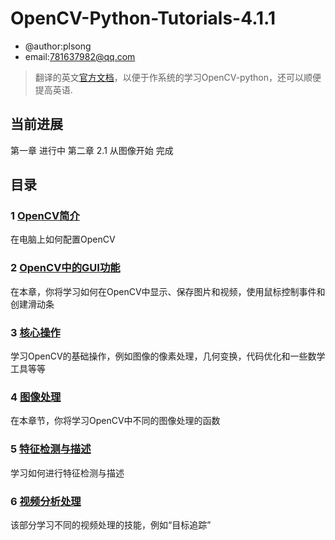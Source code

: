 # OpenCV-Python-Tutorials-4.1.1
* @author:plsong
* email:781637982@qq.com

> 翻译的英文[官方文档](https://docs.opencv.org/4.1.1/d6/d00/tutorial_py_root.html)，以便于作系统的学习OpenCV-python，还可以顺便提高英语.
## 当前进展
第一章 进行中
第二章 2.1 从图像开始 完成
## 目录
### 1 [OpenCV简介](https://github.com/plsong/OpenCV-Python-Tutorials-4.1.1/tree/master/1OpenCV%E7%AE%80%E4%BB%8B)
在电脑上如何配置OpenCV
### 2 [OpenCV中的GUI功能](https://github.com/plsong/OpenCV-Python-Tutorials-4.1.1/tree/master/2OpenCV%E4%B8%AD%E7%9A%84GUI%E5%8A%9F%E8%83%BD)
在本章，你将学习如何在OpenCV中显示、保存图片和视频，使用鼠标控制事件和创建滑动条
### 3 [核心操作](https://docs.opencv.org/4.1.1/d7/d16/tutorial_py_table_of_contents_core.html)
学习OpenCV的基础操作，例如图像的像素处理，几何变换，代码优化和一些数学工具等等
### 4 [图像处理](https://docs.opencv.org/4.1.1/d2/d96/tutorial_py_table_of_contents_imgproc.html)
在本章节，你将学习OpenCV中不同的图像处理的函数
### 5 [特征检测与描述](https://docs.opencv.org/4.1.1/db/d27/tutorial_py_table_of_contents_feature2d.html)
学习如何进行特征检测与描述
### 6 [视频分析处理](https://docs.opencv.org/4.1.1/da/dd0/tutorial_table_of_content_video.html)
该部分学习不同的视频处理的技能，例如“目标追踪” 
